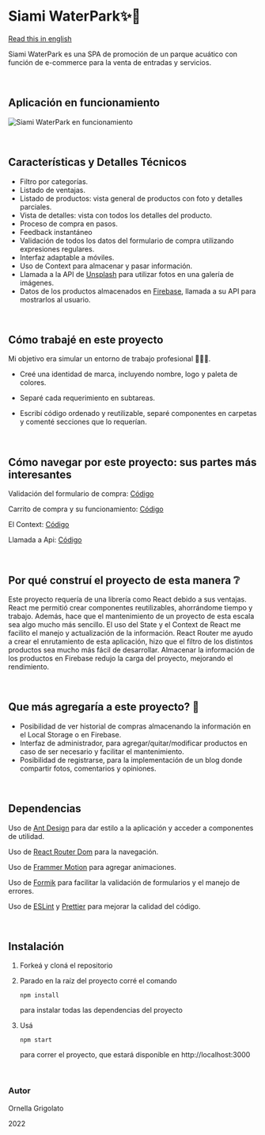 # Siami WaterPark✨👙

[Read this in english](https://github.com/OrnellaGrigolato/Siami_WaterPark/blob/main/README.en.md)

Siami WaterPark es una SPA de promoción de un parque acuático con función de e-commerce para la venta de entradas y servicios.

<br />

## Aplicación en funcionamiento

![Siami WaterPark en funcionamiento](https://github.com/OrnellaGrigolato/Siami_WaterPark/blob/main/Siami_Waterpark_Running.gif)

<br />

## Características y Detalles Técnicos

- Filtro por categorías.
- Listado de ventajas.
- Listado de productos: vista general de productos con foto y detalles parciales.
- Vista de detalles: vista con todos los detalles del producto.
- Proceso de compra en pasos.
- Feedback instantáneo
- Validación de todos los datos del formulario de compra utilizando expresiones regulares.
- Interfaz adaptable a móviles.
- Uso de Context para almacenar y pasar información. 
- Llamada a la API de [Unsplash](https://unsplash.com/es) para utilizar fotos en una galería de imágenes.
- Datos de los productos almacenados en [Firebase](https://firebase.google.com/?hl=es), llamada a su API para mostrarlos al usuario.

<br />

## Cómo trabajé en este proyecto

Mi objetivo era simular un entorno de trabajo profesional 👩🏻‍💻. 

- Creé una identidad de marca, incluyendo nombre, logo y paleta de colores.

- Separé cada requerimiento en subtareas.

- Escribí código ordenado y reutilizable, separé componentes en carpetas y comenté secciones que lo requerían.

<br />

## Cómo navegar por este proyecto: sus partes más interesantes

Validación del formulario de compra: [Código](https://github.com/OrnellaGrigolato/Siami_WaterPark/blob/6080d7c79efe2eb827ed070951a825c95bff67e6/src/Components/Cart/Cart.js#L112)

Carrito de compra y su funcionamiento: [Código](https://github.com/OrnellaGrigolato/Siami_WaterPark/blob/6080d7c79efe2eb827ed070951a825c95bff67e6/src/Components/Cart/Cart.js#L58)

El Context: [Código](https://github.com/OrnellaGrigolato/Siami_WaterPark/blob/6080d7c79efe2eb827ed070951a825c95bff67e6/src/Context/CartContext.js#L4)

Llamada a Api: [Código](https://github.com/OrnellaGrigolato/Siami_WaterPark/blob/6080d7c79efe2eb827ed070951a825c95bff67e6/src/Container/ItemDetailContainer/ItemDetailContainer.js#L16)

<br />

## Por qué construí el proyecto de esta manera ❔
Este proyecto requería de una librería como React debido a sus ventajas. React me permitió crear componentes reutilizables, ahorrándome tiempo y trabajo. Además, hace que el mantenimiento de un proyecto de esta escala sea algo mucho más sencillo.
El uso del State y el Context de React me facilito el manejo y actualización de la información. 
React Router me ayudo a crear el enrutamiento de esta aplicación, hizo que el filtro de los distintos productos sea mucho más fácil de desarrollar.
Almacenar la información de los productos en Firebase redujo la carga del proyecto, mejorando el rendimiento.

<br />

## Que más agregaría a este proyecto? 🚀

* Posibilidad de ver historial de compras almacenando la información en el Local Storage o en Firebase.
* Interfaz de administrador, para agregar/quitar/modificar productos en caso de ser necesario y facilitar el mantenimiento.
* Posibilidad de registrarse, para la implementación de un blog donde compartir fotos, comentarios y opiniones.

<br />

## Dependencias

Uso de [Ant Design](https://ant.design/) para dar estilo a la aplicación y acceder a componentes de utilidad. 

Uso de [React Router Dom](https://reactrouter.com/) para la navegación.

Uso de [Frammer Motion](https://www.framer.com/motion/) para agregar animaciones.

Uso de [Formik](https://formik.org/) para facilitar la validación de formularios y el manejo de errores.

Uso de [ESLint](https://eslint.org/) y [Prettier](https://prettier.io/) para mejorar la calidad del código.

<br />

## Instalación

1. Forkeá y cloná el repositorio

2. Parado en la raíz del proyecto corré el comando 

   ```
   npm install
   ```

    para instalar todas las dependencias del proyecto

3. Usá 

   ```
   npm start
   ```

    para correr el proyecto, que estará disponible en http://localhost:3000

<br />

### Autor

Ornella Grigolato

2022




